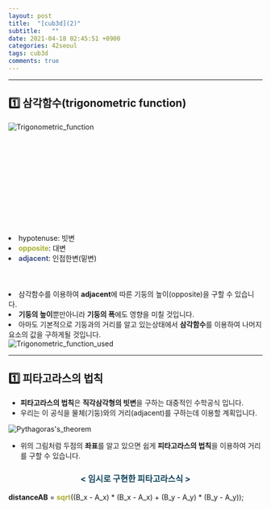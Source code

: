 ```yaml
---
layout: post
title:  "[cub3d](2)"
subtitle:   ""
date: 2021-04-18 02:45:51 +0900
categories: 42seoul
tags: cub3d
comments: true 
---
```


* * *
<h2>1️⃣ 삼각함수(trigonometric function)</h2>
<div class="explain-cover">
    <div class="explain-left"><img src="https://kirkim.github.io/assets/img/cub3d/cub7.png" alt="Trigonometric_function"></div>
    <div class="explain-right" style="padding-top:40%">
        <li> <rd>hypotenuse</rd>: 빗변 </li>
        <li> <b style="color:#a9af31;">opposite</b>: 대변</li>
        <li><b style="color:#445588;">adjacent</b>: 인접한변(밑변)</li>
    </div>
</div>

<div class="explain-cover">
    <div class="explain-left" style="padding-top:10%">
        <li>삼각함수를 이용하여 <b>adjacent</b>에 따른 기둥의 높이(opposite)을 구할 수 있습니다.</li>
        <li><b>기둥의 높이</b>뿐만아니라 <b>기둥의 폭</b>에도 영향을 미칠 것입니다.</li>
        <li>아마도 기본적으로 기둥과의 거리를 알고 있는상태에서 <b>삼각함수</b>를 이용하여 나머지 요소의 값을 구하게될 것입니다.</li>
    </div>
    <div class="explain-right"><img src="https://kirkim.github.io/assets/img/cub3d/cub8.png" alt="Trigonometric_function_used"></div>
</div>

* * *
<h2>1️⃣ 피타고라스의 법칙</h2>

* **피타고라스의 법칙**은 **직각삼각형의 빗변**을 구하는 대중적인 수학공식 입니다.
* 우리는 이 공식을 <rd>물체(기둥)와의 거리</rd>(adjacent)를 구하는데 이용할 계획입니다.
<img src="https://kirkim.github.io/assets/img/cub3d/cub9.png" alt="Pythagoras's_theorem">

* 위의 그림처럼 두점의 **좌표**를 알고 있으면 쉽게 **피타고라스의 법칙**을 이용하여 거리를 구할 수 있습니다.
<h3 style="color:#0e435c;" align="middle">&lt; 임시로 구현한 피타고라스식 &gt;</h3>

<kkr>
<b><rd>distanceAB</rd></b> = <b style="color:#a9af31;">sqrt</b>((B_x - A_x) * (B_x - A_x) + (B_y - A_y) * (B_y - A_y));
</kkr>
